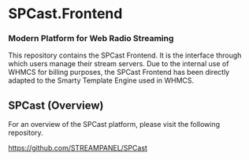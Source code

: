 # SPCast.Frontend

### Modern Platform for Web Radio Streaming

This repository contains the SPCast Frontend. It is the interface through which users manage their stream servers. Due to the internal use of WHMCS for billing purposes, the SPCast Frontend has been directly adapted to the Smarty Template Engine used in WHMCS.

## SPCast (Overview)

For an overview of the SPCast platform, please visit the following repository.

<https://github.com/STREAMPANEL/SPCast>
